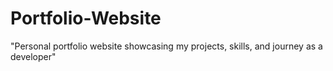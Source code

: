 # Portfolio-Website
"Personal portfolio website showcasing my projects, skills, and journey as a developer"

